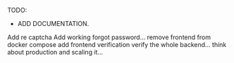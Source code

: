 TODO:

- ADD DOCUMENTATION.

Add re captcha
Add working forgot password...
remove frontend from docker compose
add frontend verification
verify the whole backend...
think about production and scaling it...
